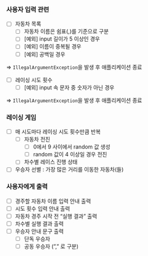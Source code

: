 ### 사용자 입력 관련

- [ ]  자동차 목록
    - [ ]  자동차 이름은 쉼표(,)를 기준으로 구분
    - [ ]  [예외] input 길이가 5 이상인 경우
    - [ ]  [예외] 이름이 중복될 경우
    - [ ]  [예외] 공백일 경우

  ⇒ `IllegalArgumentException`을 발생 후 애플리케이션 종료

- [ ]  레이싱 시도 횟수
    - [ ]  [예외] input 속 문자 중 숫자가 아닌 경우

  ⇒ `IllegalArgumentException`을 발생 후 애플리케이션 종료


### 레이싱 게임

- [ ]  매 시도마다 레이싱 시도 횟수만큼 반복
    - [ ]  자동차 전진
        - [ ]  0에서 9 사이에서 random 값 생성
        - [ ]  random 값이 4 이상일 경우 전진
    - [ ]  차수별 레이스 진행 상태
- [ ]  우승자 선별 : 가장 많은 거리를 이동한 자동차(들)

### 사용자에게 출력

- [ ]  경주할 자동차 이름 입력 안내 출력
- [ ]  시도 횟수 입력 안내 출력
- [ ]  자동차 경주 시작 전 “실행 결과” 출력
- [ ]  차수별 실행 결과 출력
- [ ]  우승자 안내 문구 출력
    - [ ]  단독 우승자
    - [ ]  공동 우승자 (”,” 로 구분)